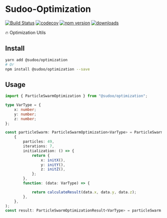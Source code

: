 # Sudoo-Optimization

[![Build Status](https://travis-ci.com/SudoDotDog/Sudoo-Optimization.svg?branch=main)](https://travis-ci.com/SudoDotDog/Sudoo-Optimization)
[![codecov](https://codecov.io/gh/SudoDotDog/Sudoo-Optimization/branch/main/graph/badge.svg)](https://codecov.io/gh/SudoDotDog/Sudoo-Optimization)
[![npm version](https://badge.fury.io/js/%40sudoo%2Foptimization.svg)](https://www.npmjs.com/package/@sudoo/optimization)
[![downloads](https://img.shields.io/npm/dm/@sudoo/optimization.svg)](https://www.npmjs.com/package/@sudoo/optimization)

:fire: Optimization Utils

## Install

```sh
yarn add @sudoo/optimization
# Or
npm install @sudoo/optimization --save
```

## Usage

```ts
import { ParticleSwarmOptimization } from "@sudoo/optimization";

type VarType = {
    x: number;
    y: number;
    z: number;
};

const particleSwarm: ParticleSwarmOptimization<VarType> = ParticleSwarmOptimization.create(
    {
        particles: 49,
        iterations: 7,
        initialization: () => {
            return {
                x: initX(),
                y: initY(),
                z: initZ(),
            };
        },
        function: (data: VarType) => {

            return calculateResult(data.x, data.y, data.z);
        },
    },
);
const result: ParticleSwarmOptimizationResult<VarType> = particleSwarm.findMinimum(); // PSO result
```
